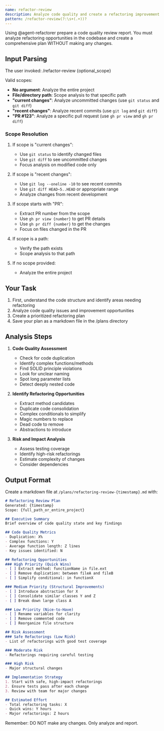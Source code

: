 ```yaml
---
name: refactor-review
description: Analyze code quality and create a refactoring improvement plan
pattern: /refactor-review(?:\s+(.+))?
---
```


Using @agent-refactorer prepare a code quality review report. You must analyze refactoring opportunities in the codebase and create a comprehensive plan WITHOUT making any changes.

## Input Parsing
The user invoked: /refactor-review {optional_scope}

Valid scopes:
- **No argument**: Analyze the entire project
- **File/directory path**: Scope analysis to that specific path
- **"current changes"**: Analyze uncommitted changes (use `git status` and `git diff`)
- **"recent changes"**: Analyze recent commits (use `git log` and `git diff`)
- **"PR #123"**: Analyze a specific pull request (use `gh pr view` and `gh pr diff`)

### Scope Resolution
1. If scope is "current changes":
   - Use `git status` to identify changed files
   - Use `git diff` to see uncommitted changes
   - Focus analysis on modified code only

2. If scope is "recent changes":
   - Use `git log --oneline -10` to see recent commits
   - Use `git diff HEAD~5..HEAD` or appropriate range
   - Analyze changes from recent development

3. If scope starts with "PR":
   - Extract PR number from the scope
   - Use `gh pr view {number}` to get PR details
   - Use `gh pr diff {number}` to get the changes
   - Focus on files changed in the PR

4. If scope is a path:
   - Verify the path exists
   - Scope analysis to that path

5. If no scope provided:
   - Analyze the entire project

## Your Task
1. First, understand the code structure and identify areas needing refactoring
2. Analyze code quality issues and improvement opportunities
3. Create a prioritized refactoring plan
4. Save your plan as a markdown file in the /plans directory

## Analysis Steps
1. **Code Quality Assessment**
   - Check for code duplication
   - Identify complex functions/methods
   - Find SOLID principle violations
   - Look for unclear naming
   - Spot long parameter lists
   - Detect deeply nested code

2. **Identify Refactoring Opportunities**
   - Extract method candidates
   - Duplicate code consolidation
   - Complex conditionals to simplify
   - Magic numbers to replace
   - Dead code to remove
   - Abstractions to introduce

3. **Risk and Impact Analysis**
   - Assess testing coverage
   - Identify high-risk refactorings
   - Estimate complexity of changes
   - Consider dependencies

## Output Format
Create a markdown file at `/plans/refactoring-review-{timestamp}.md` with:

```markdown
# Refactoring Review Plan
Generated: {timestamp}
Scope: {full_path_or_entire_project}

## Executive Summary
Brief overview of code quality state and key findings

## Code Quality Metrics
- Duplication: X%
- Complex functions: Y
- Average function length: Z lines
- Key issues identified: N

## Refactoring Opportunities
### High Priority (Quick Wins)
- [ ] Extract method: functionName in file.ext
- [ ] Remove duplication: between fileA and fileB
- [ ] Simplify conditional: in functionX

### Medium Priority (Structural Improvements)
- [ ] Introduce abstraction for X
- [ ] Consolidate similar classes Y and Z
- [ ] Break down large class A

### Low Priority (Nice-to-Have)
- [ ] Rename variables for clarity
- [ ] Remove commented code
- [ ] Reorganize file structure

## Risk Assessment
### Safe Refactorings (Low Risk)
- List of refactorings with good test coverage

### Moderate Risk
- Refactorings requiring careful testing

### High Risk
- Major structural changes

## Implementation Strategy
1. Start with safe, high-impact refactorings
2. Ensure tests pass after each change
3. Review with team for major changes

## Estimated Effort
- Total refactoring tasks: X
- Quick wins: Y hours
- Major refactorings: Z hours
```

Remember: DO NOT make any changes. Only analyze and report.